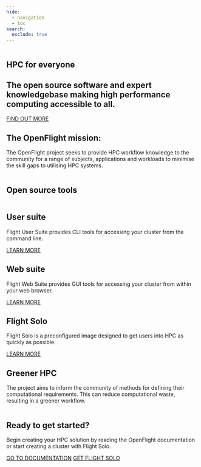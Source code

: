 ```yaml
---
hide:
  - navigation
  - toc
search:
  exclude: true
---
```


<section id="landing-block" class="home-block no-tabs no-footer">
  <div id="home-image-container">
    <img
      id="home-image" 
      alt="" 
      src="assets/images/OF_home.png"
    >
  </div>
  <div id="home-text">
    <h1 id="home-header">HPC for <span class="blue-text">everyone</span></h1>
    <h2 id="home-subheader">
      The open source software and expert knowledgebase making high performance computing accessible to all.
    </h2>
    <a class="button big-text" href="#mission-block">FIND OUT MORE</a>
  </div>
</section>
<section id="cloud-block" class="home-block">
  <img
    id="cloud-bar" 
    alt=""
    src="assets/images/cloud_bar.svg"
  >
</section>
<section id="mission-block" class="home-block">
  <div id="mission-text">
    <h1>The OpenFlight mission:</h1>
    <p>
      The OpenFlight project seeks to provide HPC workflow knowledge 
      to the community for a range of subjects, applications and workloads 
      to minimise the skill gaps to utilising HPC systems.
    </p>
  </div>
  <img
    id="mission-bumcloud" 
    alt=""
    src="assets/images/bumcloud_white.svg"
  >
</section>
<section id="tools-block" class="home-block">
  <h1>Open source tools</h1>
  <div id="tools-container">
    <div class="tool">
      <img
        alt=""
        src="assets/images/user_suite.svg"
      >
      <div>
        <h2>User suite</h2>
        <p>
          Flight User Suite provides CLI tools for accessing your cluster from the command line. 
        </p>
      </div>
      <a class="button" href="docs/flight-environment/use-flight/flight-user-suite">LEARN MORE</a>
    </div>
    <div class="tool">
      <img
        alt=""
        src="assets/images/web_suite.svg"
      >
      <div>
        <h2>Web suite</h2>
        <p>
          Flight Web Suite provides GUI tools for accessing your cluster from within your web browser.
        </p>
      </div>
      <a class="button" href="docs/flight-environment/use-flight/flight-web-suite">LEARN MORE</a>
    </div>
    <div class="tool">
      <img
        alt=""
        src="assets/images/solo_logo.svg"
      >
      <div>
        <h2>Flight Solo</h2>
        <p>
          Flight Solo is a preconfigured image designed to get users into HPC as quickly as possible.
        </p>
      </div>
      <a class="button" href="solo">LEARN MORE</a>
    </div>
  </div>
</section>
<section id="green-block" class="home-block">
  <div id="green-container">
    <div id="green-text">
      <h1>Greener HPC</h1>
      <p>
        The project aims to inform the community of methods for defining their 
        computational requirements. This can reduce computational waste, resulting 
        in a greener workflow.
      </p>
    </div>
    <img
      alt=""
      src="assets/images/green_hpc.svg"
    >
  </div>
</section>
<section id="ready-block" class="home-block">
  <div id="ready-container">
    <h1>Ready to get started?</h1>
    <p>
      Begin creating your HPC solution by reading the OpenFlight documentation 
      or start creating a cluster with Flight Solo.
    </p>
    <div id="ready-buttons">
      <a class="button" href="docs">GO TO DOCUMENTATION</a>
      <a class="button" href="solo">GET FLIGHT SOLO</a>
    </div>
  </div>
</section>
<div id="home-footer-block" class="home-block footer">
  <img
    id="cloud-l" 
    alt=""
    class="cloud parting-cloud" src="assets/images/parting_cloud_l.svg"
  >
  <img
    alt=""
    id="home-footer-logo"
    src="assets/images/openflighthpc_grey.svg"
  >
  <img
    id="cloud-r" 
    alt=""
    class="cloud parting-cloud" src="assets/images/parting_cloud_r.svg"
  >
</div>
<div class="md-header__topic"></div>
